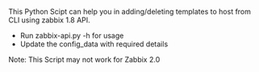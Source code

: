 This Python Scipt can help you in adding/deleting templates to host from CLI using zabbix 1.8 API.

- Run zabbix-api.py -h for usage
- Update the config_data with required details

Note: This Script may not work for Zabbix 2.0 
